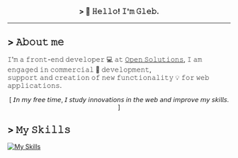 <h3 align="center">&gt; 👋 𝙷𝚎𝚕𝚕𝚘! 𝙸'𝚖 𝙶𝚕𝚎𝚋.</h3>

---

## > 𝙰𝚋𝚘𝚞𝚝 𝚖𝚎

𝙸'𝚖 𝚊 𝚏𝚛𝚘𝚗𝚝-𝚎𝚗𝚍 𝚍𝚎𝚟𝚎𝚕𝚘𝚙𝚎𝚛 💻 𝚊𝚝 <a href="https://osinit.com">𝙾𝚙𝚎𝚗 𝚂𝚘𝚕𝚞𝚝𝚒𝚘𝚗𝚜</a>, 𝙸 𝚊𝚖 𝚎𝚗𝚐𝚊𝚐𝚎𝚍 𝚒𝚗 𝚌𝚘𝚖𝚖𝚎𝚛𝚌𝚒𝚊𝚕 💼 𝚍𝚎𝚟𝚎𝚕𝚘𝚙𝚖𝚎𝚗𝚝, </br> 𝚜𝚞𝚙𝚙𝚘𝚛𝚝 𝚊𝚗𝚍 𝚌𝚛𝚎𝚊𝚝𝚒𝚘𝚗 𝚘𝚏 𝚗𝚎𝚠 𝚏𝚞𝚗𝚌𝚝𝚒𝚘𝚗𝚊𝚕𝚒𝚝𝚢 💡 𝚏𝚘𝚛 𝚠𝚎𝚋 𝚊𝚙𝚙𝚕𝚒𝚌𝚊𝚝𝚒𝚘𝚗𝚜.

<p align="center">[ 𝘐𝘯 𝘮𝘺 𝘧𝘳𝘦𝘦 𝘵𝘪𝘮𝘦, 𝘐 𝘴𝘵𝘶𝘥𝘺 𝘪𝘯𝘯𝘰𝘷𝘢𝘵𝘪𝘰𝘯𝘴 𝘪𝘯 𝘵𝘩𝘦 𝘸𝘦𝘣 𝘢𝘯𝘥 𝘪𝘮𝘱𝘳𝘰𝘷𝘦 𝘮𝘺 𝘴𝘬𝘪𝘭𝘭𝘴. ]</p>

## > 𝙼𝚢 𝚂𝚔𝚒𝚕𝚕𝚜

[![My Skills](https://skillicons.dev/icons?i=html,css,sass,js,ts,react,redux,git,gulp,webpack)](https://skillicons.dev)

